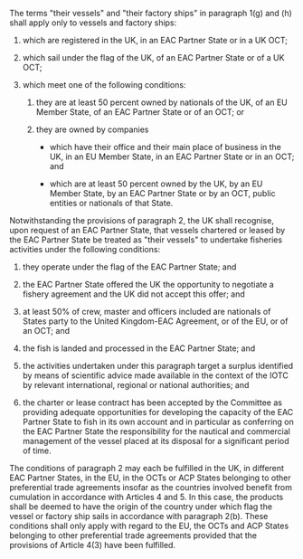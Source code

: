 The terms "their vessels" and "their factory ships" in paragraph 1(g) and (h) shall apply only to vessels and factory ships:

1. which are registered in the UK, in an EAC Partner State or in a UK OCT;

2. which sail under the flag of the UK, of an EAC Partner State or of a UK OCT;

3. which meet one of the following conditions:

   1. they are at least 50 percent owned by nationals of the UK, of an EU Member State, of an EAC Partner State or of an OCT; or

   2. they are owned by companies

      - which have their office and their main place of business in the UK, in an EU Member State, in an EAC Partner State or in an OCT; and

      - which are at least 50 percent owned by the UK, by an EU Member State, by an EAC Partner State or by an OCT, public entities or nationals of that State.

Notwithstanding the provisions of paragraph 2, the UK shall recognise, upon request of an EAC Partner State, that vessels chartered or leased by the EAC Partner State be treated as "their vessels" to undertake fisheries activities under the following conditions:

1. they operate under the flag of the EAC Partner State; and

2. the EAC Partner State offered the UK the opportunity to negotiate a fishery agreement and the UK did not accept this offer; and

3. at least 50% of crew, master and officers included are nationals of States party to the United Kingdom-EAC Agreement, or of the EU, or of an OCT; and

4. the fish is landed and processed in the EAC Partner State; and

5. the activities undertaken under this paragraph target a surplus identified by means of scientific advice made available in the context of the IOTC by relevant international, regional or national authorities; and

6. the charter or lease contract has been accepted by the Committee as providing adequate opportunities for developing the capacity of the EAC Partner State to fish in its own account and in particular as conferring on the EAC Partner State the responsibility for the nautical and commercial management of the vessel placed at its disposal for a significant period of time.

The conditions of paragraph 2 may each be fulfilled in the UK, in different EAC Partner States, in the EU, in the OCTs or ACP States belonging to other preferential trade agreements insofar as the countries involved benefit from cumulation in accordance with Articles 4 and 5. In this case, the products shall be deemed to have the origin of the country under which flag the vessel or factory ship sails in accordance with paragraph 2(b).
These conditions shall only apply with regard to the EU, the OCTs and ACP States belonging to other preferential trade agreements provided that the provisions of Article 4(3) have been fulfilled.